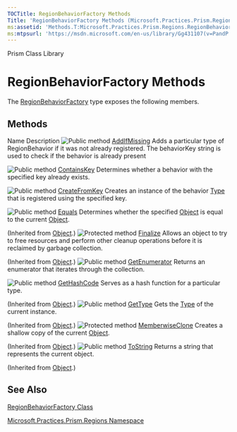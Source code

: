 ```yaml
---
TOCTitle: RegionBehaviorFactory Methods
Title: 'RegionBehaviorFactory Methods (Microsoft.Practices.Prism.Regions)'
ms:assetid: 'Methods.T:Microsoft.Practices.Prism.Regions.RegionBehaviorFactory'
ms:mtpsurl: 'https://msdn.microsoft.com/en-us/library/Gg431107(v=PandP.50)'
---
```


Prism Class Library

# RegionBehaviorFactory Methods

The [RegionBehaviorFactory](https://msdn.microsoft.com/en-us/library/microsoft.practices.prism.regions.regionbehaviorfactory(v=pandp.50)) type exposes the following members.

## Methods

Name
Description
![](https://msdn.microsoft.com/en-us/Gg431107.pubmethod(en-us,PandP.50).gif "Public method")
[AddIfMissing](https://msdn.microsoft.com/en-us/library/microsoft.practices.prism.regions.regionbehaviorfactory.addifmissing(v=pandp.50))
Adds a particular type of RegionBehavior if it was not already registered. The behaviorKey string is used to check if the behavior is already present

![](https://msdn.microsoft.com/en-us/Gg431107.pubmethod(en-us,PandP.50).gif "Public method")
[ContainsKey](https://msdn.microsoft.com/en-us/library/microsoft.practices.prism.regions.regionbehaviorfactory.containskey(v=pandp.50))
Determines whether a behavior with the specified key already exists.

![](https://msdn.microsoft.com/en-us/Gg431107.pubmethod(en-us,PandP.50).gif "Public method")
[CreateFromKey](https://msdn.microsoft.com/en-us/library/microsoft.practices.prism.regions.regionbehaviorfactory.createfromkey(v=pandp.50))
Creates an instance of the behavior [Type](http://msdn2.microsoft.com/en-us/library/42892f65) that is registered using the specified key.

![](https://msdn.microsoft.com/en-us/Gg431107.pubmethod(en-us,PandP.50).gif "Public method")
[Equals](http://msdn2.microsoft.com/en-us/library/bsc2ak47)
Determines whether the specified [Object](http://msdn2.microsoft.com/en-us/library/e5kfa45b) is equal to the current [Object](http://msdn2.microsoft.com/en-us/library/e5kfa45b).

(Inherited from [Object](http://msdn2.microsoft.com/en-us/library/e5kfa45b).)
![](https://msdn.microsoft.com/en-us/Gg431107.protmethod(en-us,PandP.50).gif "Protected method")
[Finalize](http://msdn2.microsoft.com/en-us/library/4k87zsw7)
Allows an object to try to free resources and perform other cleanup operations before it is reclaimed by garbage collection.

(Inherited from [Object](http://msdn2.microsoft.com/en-us/library/e5kfa45b).)
![](https://msdn.microsoft.com/en-us/Gg431107.pubmethod(en-us,PandP.50).gif "Public method")
[GetEnumerator](https://msdn.microsoft.com/en-us/library/microsoft.practices.prism.regions.regionbehaviorfactory.getenumerator(v=pandp.50))
Returns an enumerator that iterates through the collection.

![](https://msdn.microsoft.com/en-us/Gg431107.pubmethod(en-us,PandP.50).gif "Public method")
[GetHashCode](http://msdn2.microsoft.com/en-us/library/zdee4b3y)
Serves as a hash function for a particular type.

(Inherited from [Object](http://msdn2.microsoft.com/en-us/library/e5kfa45b).)
![](https://msdn.microsoft.com/en-us/Gg431107.pubmethod(en-us,PandP.50).gif "Public method")
[GetType](http://msdn2.microsoft.com/en-us/library/dfwy45w9)
Gets the [Type](http://msdn2.microsoft.com/en-us/library/42892f65) of the current instance.

(Inherited from [Object](http://msdn2.microsoft.com/en-us/library/e5kfa45b).)
![](https://msdn.microsoft.com/en-us/Gg431107.protmethod(en-us,PandP.50).gif "Protected method")
[MemberwiseClone](http://msdn2.microsoft.com/en-us/library/57ctke0a)
Creates a shallow copy of the current [Object](http://msdn2.microsoft.com/en-us/library/e5kfa45b).

(Inherited from [Object](http://msdn2.microsoft.com/en-us/library/e5kfa45b).)
![](https://msdn.microsoft.com/en-us/Gg431107.pubmethod(en-us,PandP.50).gif "Public method")
[ToString](http://msdn2.microsoft.com/en-us/library/7bxwbwt2)
Returns a string that represents the current object.

(Inherited from [Object](http://msdn2.microsoft.com/en-us/library/e5kfa45b).)

## See Also


[RegionBehaviorFactory Class](https://msdn.microsoft.com/en-us/library/microsoft.practices.prism.regions.regionbehaviorfactory(v=pandp.50))

[Microsoft.Practices.Prism.Regions Namespace](https://msdn.microsoft.com/en-us/library/microsoft.practices.prism.regions(v=pandp.50))
